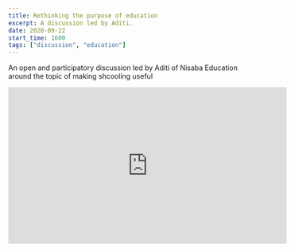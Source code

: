 ```yaml
---
title: Rethinking the purpose of education
excerpt: A discussion led by Aditi.
date: 2020-09-22
start_time: 1600
tags: ["discussion", "education"]
---
```


An open and participatory discussion led by Aditi of Nisaba Education around the topic of making shcooling useful

<iframe width="560" height="315" src="https://www.youtube.com/embed/-7Ud2L2ewrs" frameborder="0" allow="accelerometer; autoplay; clipboard-write; encrypted-media; gyroscope; picture-in-picture" allowfullscreen></iframe>
